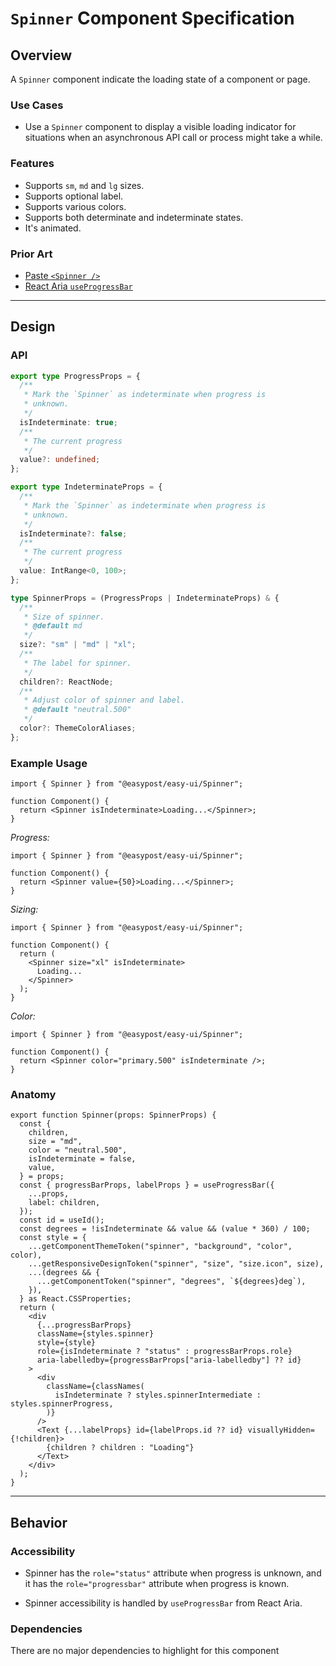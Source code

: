 # `Spinner` Component Specification

## Overview

A `Spinner` component indicate the loading state of a component or page.

### Use Cases

- Use a `Spinner` component to display a visible loading indicator for situations when an asynchronous API call or process might take a while.

### Features

- Supports `sm`, `md` and `lg` sizes.
- Supports optional label.
- Supports various colors.
- Supports both determinate and indeterminate states.
- It's animated.

### Prior Art

- [Paste `<Spinner />`](https://paste.twilio.design/components/spinner)
- [React Aria `useProgressBar`](https://react-spectrum.adobe.com/react-aria/useProgressBar.html)

---

## Design

### API

```ts
export type ProgressProps = {
  /**
   * Mark the `Spinner` as indeterminate when progress is
   * unknown.
   */
  isIndeterminate: true;
  /**
   * The current progress
   */
  value?: undefined;
};

export type IndeterminateProps = {
  /**
   * Mark the `Spinner` as indeterminate when progress is
   * unknown.
   */
  isIndeterminate?: false;
  /**
   * The current progress
   */
  value: IntRange<0, 100>;
};

type SpinnerProps = (ProgressProps | IndeterminateProps) & {
  /**
   * Size of spinner.
   * @default md
   */
  size?: "sm" | "md" | "xl";
  /**
   * The label for spinner.
   */
  children?: ReactNode;
  /**
   * Adjust color of spinner and label.
   * @default "neutral.500"
   */
  color?: ThemeColorAliases;
};
```

### Example Usage

```tsx
import { Spinner } from "@easypost/easy-ui/Spinner";

function Component() {
  return <Spinner isIndeterminate>Loading...</Spinner>;
}
```

_Progress:_

```tsx
import { Spinner } from "@easypost/easy-ui/Spinner";

function Component() {
  return <Spinner value={50}>Loading...</Spinner>;
}
```

_Sizing:_

```tsx
import { Spinner } from "@easypost/easy-ui/Spinner";

function Component() {
  return (
    <Spinner size="xl" isIndeterminate>
      Loading...
    </Spinner>
  );
}
```

_Color:_

```tsx
import { Spinner } from "@easypost/easy-ui/Spinner";

function Component() {
  return <Spinner color="primary.500" isIndeterminate />;
}
```

### Anatomy

```tsx
export function Spinner(props: SpinnerProps) {
  const {
    children,
    size = "md",
    color = "neutral.500",
    isIndeterminate = false,
    value,
  } = props;
  const { progressBarProps, labelProps } = useProgressBar({
    ...props,
    label: children,
  });
  const id = useId();
  const degrees = !isIndeterminate && value && (value * 360) / 100;
  const style = {
    ...getComponentThemeToken("spinner", "background", "color", color),
    ...getResponsiveDesignToken("spinner", "size", "size.icon", size),
    ...(degrees && {
      ...getComponentToken("spinner", "degrees", `${degrees}deg`),
    }),
  } as React.CSSProperties;
  return (
    <div
      {...progressBarProps}
      className={styles.spinner}
      style={style}
      role={isIndeterminate ? "status" : progressBarProps.role}
      aria-labelledby={progressBarProps["aria-labelledby"] ?? id}
    >
      <div
        className={classNames(
          isIndeterminate ? styles.spinnerIntermediate : styles.spinnerProgress,
        )}
      />
      <Text {...labelProps} id={labelProps.id ?? id} visuallyHidden={!children}>
        {children ? children : "Loading"}
      </Text>
    </div>
  );
}
```

---

## Behavior

### Accessibility

- Spinner has the `role="status"` attribute when progress is unknown, and it has the `role="progressbar"` attribute when progress is known.

- Spinner accessibility is handled by `useProgressBar` from React Aria.

### Dependencies

There are no major dependencies to highlight for this component
